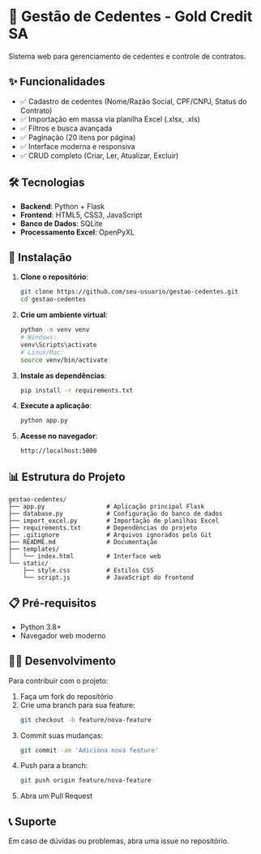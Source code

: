 # 🏢 Gestão de Cedentes - Gold Credit SA

Sistema web para gerenciamento de cedentes e controle de contratos.

## ✨ Funcionalidades

- ✅ Cadastro de cedentes (Nome/Razão Social, CPF/CNPJ, Status do Contrato)
- ✅ Importação em massa via planilha Excel (.xlsx, .xls)
- ✅ Filtros e busca avançada
- ✅ Paginação (20 itens por página)
- ✅ Interface moderna e responsiva
- ✅ CRUD completo (Criar, Ler, Atualizar, Excluir)

## 🛠️ Tecnologias

- **Backend**: Python + Flask
- **Frontend**: HTML5, CSS3, JavaScript
- **Banco de Dados**: SQLite
- **Processamento Excel**: OpenPyXL

## 🚀 Instalação

1. **Clone o repositório**:
   ```bash
   git clone https://github.com/seu-usuario/gestao-cedentes.git
   cd gestao-cedentes
   ```

2. **Crie um ambiente virtual**:
   ```bash
   python -m venv venv
   # Windows:
   venv\Scripts\activate
   # Linux/Mac:
   source venv/bin/activate
   ```

3. **Instale as dependências**:
   ```bash
   pip install -r requirements.txt
   ```

4. **Execute a aplicação**:
   ```bash
   python app.py
   ```

5. **Acesse no navegador**:
   ```text
   http://localhost:5000
   ```

## 📊 Estrutura do Projeto
```
gestao-cedentes/
├── app.py                 # Aplicação principal Flask
├── database.py            # Configuração do banco de dados
├── import_excel.py        # Importação de planilhas Excel
├── requirements.txt       # Dependências do projeto
├── .gitignore             # Arquivos ignorados pelo Git
├── README.md              # Documentação
├── templates/
│   └── index.html         # Interface web
└── static/
    ├── style.css          # Estilos CSS
    └── script.js          # JavaScript do frontend
```

## 📋 Pré-requisitos

- Python 3.8+
- Navegador web moderno

## 👨‍💻 Desenvolvimento

Para contribuir com o projeto:

1. Faça um fork do repositório
2. Crie uma branch para sua feature:
   ```bash
   git checkout -b feature/nova-feature
   ```
3. Commit suas mudanças:
   ```bash
   git commit -am 'Adiciona nova feature'
   ```
4. Push para a branch:
   ```bash
   git push origin feature/nova-feature
   ```
5. Abra um Pull Request

## 📞 Suporte

Em caso de dúvidas ou problemas, abra uma issue no repositório.
